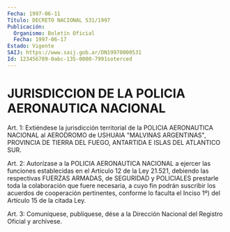 ```yaml
---
Fecha: 1997-06-11
Título: DECRETO NACIONAL 531/1997
Publicación:
  Organismo: Boletín Oficial
  Fecha: 1997-06-17
Estado: Vigente
SAIJ: https://www.saij.gob.ar/DN19970000531
Id: 123456789-0abc-135-0000-7991soterced
---
```

# JURISDICCION DE LA POLICIA AERONAUTICA NACIONAL

<a id="1"></a>
Art. 1: Extiéndese la jurisdicción territorial de la POLICIA AERONAUTICA NACIONAL al AERODROMO de USHUAIA "MALVINAS ARGENTINAS", PROVINCIA DE TIERRA DEL FUEGO, ANTARTIDA E ISLAS DEL ATLANTICO SUR.

<a id="2"></a>
Art. 2: Autorízase a la POLICIA AERONAUTICA NACIONAL a ejercer las funciones establecidas en el Artículo 12 de la Ley 21.521, debiendo las respectivas FUERZAS ARMADAS, de SEGURIDAD y POLICIALES prestarle toda la colaboración que fuere necesaria, a cuyo fin podrán suscribir los acuerdos de cooperación pertinentes, conforme lo faculta el Inciso 1º) del Artículo 15 de la citada Ley.

<a id="3"></a>
Art. 3: Comuníquese, publíquese, dése a la Dirección Nacional del Registro Oficial y archívese.